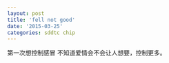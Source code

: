 ```yaml
---
layout: post
title: 'fell not good'
date: '2015-03-25'
categories: sddtc chip
---
```


第一次想控制感冒
不知道爱情会不会让人想要，控制更多。
